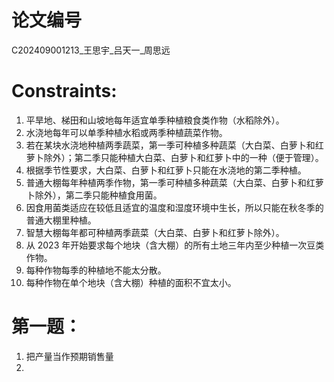 # 论文编号
C202409001213_王思宇_吕天一_周思远

# Constraints:
1. 平旱地、梯田和山坡地每年适宜单季种植粮食类作物（水稻除外）。
2. 水浇地每年可以单季种植水稻或两季种植蔬菜作物。
3. 若在某块水浇地种植两季蔬菜，第一季可种植多种蔬菜（大白菜、白萝卜和红萝卜除外）；第二季只能种植大白菜、白萝卜和红萝卜中的一种（便于管理）。
4. 根据季节性要求，大白菜、白萝卜和红萝卜只能在水浇地的第二季种植。
5. 普通大棚每年种植两季作物，第一季可种植多种蔬菜（大白菜、白萝卜和红萝卜除外），第二季只能种植食用菌。
6. 因食用菌类适应在较低且适宜的温度和湿度环境中生长，所以只能在秋冬季的普通大棚里种植。
7. 智慧大棚每年都可种植两季蔬菜（大白菜、白萝卜和红萝卜除外）。
8. 从 2023 年开始要求每个地块（含大棚）的所有土地三年内至少种植一次豆类作物。
9. 每种作物每季的种植地不能太分散。
10. 每种作物在单个地块（含大棚）种植的面积不宜太小。


# 第一题：
1. 把产量当作预期销售量
2. 